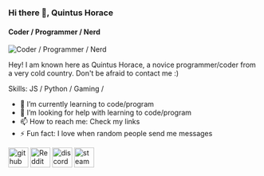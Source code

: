 ### Hi there 👋, Quintus Horace
#### Coder / Programmer / Nerd
![Coder / Programmer / Nerd](https://i.pinimg.com/originals/de/4f/5d/de4f5d547a599bd6680c4a1dd1ba4843.jpg)

Hey! I am known here as Quintus Horace, a novice programmer/coder from a very cold country. Don't be afraid to contact me :)

Skills: JS / Python / Gaming /

- 🌱 I’m currently learning to code/program 
- 🤔 I’m looking for help with learning to code/program 
- 📫 How to reach me: Check my links 
- ⚡ Fun fact: I love when random people send me messages 


[<img src='https://cdn.jsdelivr.net/npm/simple-icons@3.0.1/icons/github.svg' alt='github' height='40'>](https://github.com/SirQuintusHorace)  [<img src='https://cdn.jsdelivr.net/npm/simple-icons@3.0.1/icons/reddit.svg' alt='Reddit' height='40'>](https://www.reddit.com/user/SirQuintusHorace)  [<img src='https://cdn.jsdelivr.net/npm/simple-icons@3.0.1/icons/discord.svg' alt='discord' height='40'>](https://discordapp.com/users/997886138519912468)  [<img src='https://cdn.jsdelivr.net/npm/simple-icons@3.0.1/icons/steam.svg' alt='steam' height='40'>](https://steamcommunity.com/id/MrPickleBean/)  
